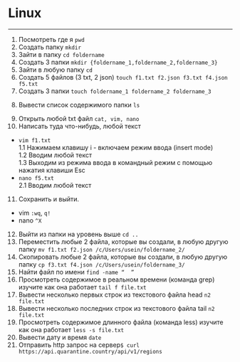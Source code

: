 # Linux #
***
1) Посмотреть где я `pwd`
2) Создать папку `mkdir`
3) Зайти в папку `cd foldername`
4) Создать 3 папки `mkdir {foldername_1,foldername_2,foldername_3}`
5) Зайти в любую папку `cd`
6) Создать 5 файлов (3 txt, 2 json) `touch f1.txt f2.json f3.txt f4.json f5.txt`
7) Создать 3 папки `touch foldername_1 foldername_2 foldername_3`
8. Вывести список содержимого папки `ls`
9) Открыть любой txt файл `cat, vim, nano`
10) Написать туда что-нибудь, любой текст 
- `vim f1.txt`<br />
1.1 Нажимаем клавишу  i - включаем режим ввода (insert mode) <br />
1.2 Вводим любой текст <br />
1.3 Выходим из режима ввода в командный режим с помощью нажатия клавиши Esc
- `nano f5.txt`<br />
2.1 Вводим любой текст
11) Сохранить и выйти.
- vim `:wq`, `q!`
- nano `^X`
12) Выйти из папки на уровень выше `cd ..`
13) Переместить любые 2 файла, которые вы создали, в любую другую папку `mv f1.txt f2.json /c/Users/usein/foldername_2/`
14) Скопировать любые 2 файла, которые вы создали, в любую другую папку `cp f3.txt f4.json /c/Users/usein/foldername_3/`
15) Найти файл по имени `find -name “  ”`
16) Просмотреть содержимое в реальном времени (команда grep) изучите как она работает `tail f file.txt`
17) Вывести несколько первых строк из текстового файла head `n2 file.txt`
18) Вывести несколько последних строк из текстового файла tail `n2 file.txt`
19) Просмотреть содержимое длинного файла (команда less) изучите как она работает `less -s file.txt`
20) Вывести дату и время `date`
21) Отправить http запрос на сервер`$ curl https://api.quarantine.country/api/v1/regions`
